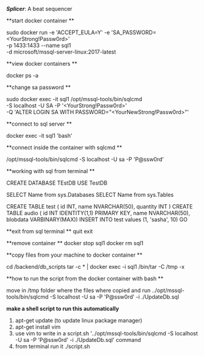 ***Splicer***: A beat sequencer

**start docker container **

sudo docker run -e 'ACCEPT_EULA=Y' -e 'SA_PASSWORD=<YourStrong!Passw0rd>' \
   -p 1433:1433 --name sql1 \
   -d microsoft/mssql-server-linux:2017-latest


**view docker containers **

docker ps -a 


**change sa password **

sudo docker exec -it sql1 /opt/mssql-tools/bin/sqlcmd \
   -S localhost -U SA -P '<YourStrong!Passw0rd>' \
   -Q 'ALTER LOGIN SA WITH PASSWORD="<YourNewStrong!Passw0rd>"'


**connect to sql server **

docker exec -it sql1 'bash'


**connect inside the container with sqlcmd **

/opt/mssql-tools/bin/sqlcmd -S localhost -U sa -P 'P@ssw0rd'


**working with sql from terminal **

CREATE DATABASE TEstDB
USE TestDB

SELECT Name from sys.Databases
SELECT Name from sys.Tables

CREATE TABLE test ( id INT, name NVARCHAR(50), quantity INT )
CREATE TABLE audio ( id INT IDENTITY(1,1) PRIMARY KEY, name NVARCHAR(50), blobdata VARBINARY(MAX))
INSERT INTO test values (1, 'sasha', 10)
GO


**exit from sql terminal **
quit
exit


**remove container **
docker stop sql1
docker rm sql1



**copy files from your machine to docker container **

cd /backend/db_scripts
tar -c * | docker exec -i sql1 /bin/tar -C /tmp -x

**how to run the script from the docker container with bash **

move in /tmp folder where the files where copied and run
../opt/mssql-tools/bin/sqlcmd -S localhost -U sa -P 'P@ssw0rd' -i ./UpdateDb.sql


**make a shell script to run this automatically** 
1. apt-get update (to update linux package manager)
2. apt-get install vim
3. use vim to write in a script.sh '../opt/mssql-tools/bin/sqlcmd -S localhost -U sa -P 'P@ssw0rd' -i ./UpdateDb.sql' command
4. from terminal run it ./script.sh
